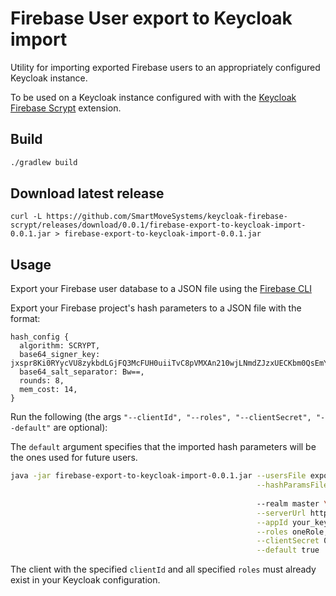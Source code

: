 # Firebase User export to Keycloak import

Utility for importing exported Firebase users to an appropriately configured Keycloak instance.

To be used on a Keycloak instance configured with with the [Keycloak Firebase Scrypt](https://github.com/SmartMoveSystems/keycloak-firebase-scrypt) extension.

## Build

```bash
./gradlew build
```

## Download latest release

```
curl -L https://github.com/SmartMoveSystems/keycloak-firebase-scrypt/releases/download/0.0.1/firebase-export-to-keycloak-import-0.0.1.jar > firebase-export-to-keycloak-import-0.0.1.jar
```

## Usage

Export your Firebase user database to a JSON file using the [Firebase CLI](https://firebase.google.com/docs/cli/auth)

Export your Firebase project's hash parameters to a JSON file with the format:

```
hash_config {
  algorithm: SCRYPT,
  base64_signer_key: jxspr8Ki0RYycVU8zykbdLGjFQ3McFUH0uiiTvC8pVMXAn210wjLNmdZJzxUECKbm0QsEmYUSDzZvpjeJ9WmXA==,
  base64_salt_separator: Bw==,
  rounds: 8,
  mem_cost: 14,
}
```

Run the following (the args `"--clientId", "--roles", "--clientSecret", "--default"` are optional):

The `default` argument specifies that the imported hash parameters will be the ones used for future users.

```bash
java -jar firebase-export-to-keycloak-import-0.0.1.jar --usersFile exported_firebase_users.json \
                                                       --hashParamsFile hash_params.json \
                                                       
                                                       --realm master \
                                                       --serverUrl http://localhost:8080/auth \
                                                       --appId your_keycloak_client_app_id \
                                                       --roles oneRole,anotherRole \
                                                       --clientSecret 0d61686d-57fc-4048-b052-4ce74978c468 \
                                                       --default true
```

The client with the specified `clientId` and all specified `roles` must already exist in your Keycloak configuration.
